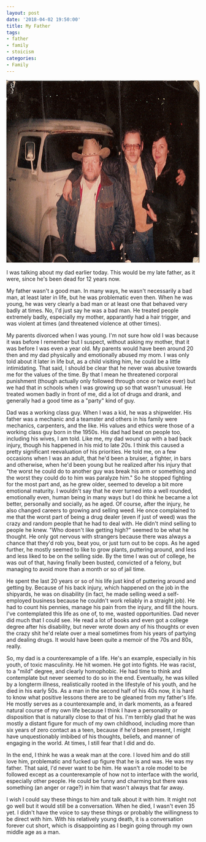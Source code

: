 ```yaml
--- 
layout: post
date: '2018-04-02 19:50:00'
title: My Father
tags: 
- father
- family
- stoicism
categories:
- Family
---
```

<p style="text-align:center"><img src="/images/lou-family.jpg" width="640" height="476"></p>
I was talking about my dad earlier today. This would be my late father, as it were, since he's been dead for 12 years now. 

My father wasn't a good man. In many ways, he wasn't necessarily a bad man, at least later in life, but he was problematic even then. When he was young, he was very clearly a bad man or at least one that behaved very badly at times. No, I'd just say he was a bad man. He treated people extremely badly, especially my mother, apparantly had a hair trigger, and was violent at times (and threatened violence at other times). 

My parents divorced when I was young. I'm not sure how old I was because it was before I remember but I suspect, without asking my mother, that it was before I was even a year old. My parents would have been around 20 then and my dad physically and emotionally abused my mom. I was only told about it later in life but, as a child visiting him, he could be a little intimidating. That said, I should be clear that he never was abusive towards me for the values of the time. By that I mean he threatened corporal punishment (though actually only followed through once or twice ever) but we had that in schools when I was growing up so that wasn't unusual. He treated women badly in front of me, did a lot of drugs and drank, and generally had a good time as a "party" kind of guy. 

Dad was a working class guy. When I was a kid, he was a shipwelder. His father was a mechanic and a teamster and others in his family were mechanics, carpenters, and the like. His values and ethics were those of a working class guy born in the 1950s. His dad had beat on people too, including his wives, I am told. Like me, my dad wound up with a bad back injury, though his happened in his mid to late 20s. I think this caused a pretty significant reevaluation of his priorities. He told me, on a few occasions when I was an adult, that he'd been a bruiser, a fighter, in bars and otherwise, when he'd been young but he realized after his injury that "the worst he could do to another guy was break his arm or something and the worst they could do to him was paralyze him." So he stopped fighting for the most part and, as he grew older, seemed to develop a bit more emotional maturity. I wouldn't say that he ever turned into a well rounded, emotionally even, human being in many ways but I do think he became a lot better, personally and socially, as he aged. Of course, after the injury, he also changed careers to growing and selling weed. He once complained to me that the worst part of being a drug dealer (even if just of weed) was the crazy and random people that he had to deal with. He didn't mind selling to people he knew. "Who doesn't like getting high?" seemed to be what he thought. He only got nervous with strangers because there was always a chance that they'd rob you, beat you, or just turn out to be cops. As he aged further, he mostly seemed to like to grow plants, puttering around, and less and less liked to be on the selling side. By the time I was out of college, he was out of that, having finally been busted, convicted of a felony, but managing to avoid more than a month or so of jail time.

He spent the last 20 years or so of his life just kind of puttering around and getting by. Because of his back injury, which happened on the job in the shipyards, he was on disability (in fact, he made selling weed a self-employed business because he couldn't work reliably in a straight job). He had to count his pennies, manage his pain from the injury, and fill the hours. I've contemplated this life as one of, to me, wasted opportunities. Dad never did much that I could see. He read a lot of books and even got a college degree after his disability, but never wrote down any of his thoughts or even the crazy shit he'd relate over a meal sometimes from his years of partying and dealing drugs. It would have been quite a memoir of the 70s and 80s, really. 

So, my dad is a counterexample of a life. He's an example, especially in his youth, of toxic masculinity. He hit women. He got into fights. He was racist, to a "mild" degree, and clearly homophobic. He had time to think and contemplate but never seemed to do so in the end. Eventually, he was killed by a longterm illness, realistically rooted in the lifestyle of his youth, and he died in his early 50s. As a man in the second half of his 40s now, it is hard to know what positive lessons there are to be gleaned from my father's life. He mostly serves as a counterexample and, in dark moments, as a feared natural course of my own life because I think I have a personality or disposition that is naturally close to that of his. I'm terribly glad that he was mostly a distant figure for much of my own childhood, including more than six years of zero contact as a teen, because if he'd been present, I might have unquestionably imbibed of his thoughts, beliefs, and manner of engaging in the world. At times, I still fear that I did and do. 

In the end, I think he was a weak man at the core. I loved him and do still love him, problematic and fucked up figure that he is and was. He was my father. That said, I'd never want to be him. He wasn't a role model to be followed except as a counterexample of how not to interface with the world, especially other people. He could be funny and charming but there was something (an anger or rage?) in him that wasn't always that far away.

I wish I could say these things to him and talk about it with him. It might not go well but it would still be a conversation. When he died, I wasn't even 35 yet. I didn't have the voice to say these things or probably the willingness to be direct with him. With his relatively young death, it is a conversation forever cut short, which is disappointing as I begin going through my own middle age as a man.